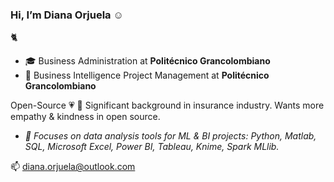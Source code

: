 ### Hi, I’m Diana Orjuela ☺️
:cat2:

- 🎓 Business Administration at **Politécnico Grancolombiano**
- :gem: Business Intelligence Project Management at **Politécnico Grancolombiano**

Open-Source :heartpulse: 
💼 Significant background in insurance industry. 
Wants more empathy & kindness in open source. 
- *:dart: Focuses on data analysis tools for ML & BI projects: Python, Matlab, SQL, Microsoft Excel, Power BI, Tableau, Knime, Spark MLlib.*

📫 diana.orjuela@outlook.com
<!--
**DIANA-7/DIANA-7** is a ✨ _special_ ✨ repository because its `README.md` (this file) appears on your GitHub profile.

Here are some ideas to get you started:

- 🔭 I’m currently working on ...
- 🌱 I’m currently learning ...
- 👯 I’m looking to collaborate on ...
- 🤔 I’m looking for help with ...
- 💬 Ask me about ...
- 📫 How to reach me: ...
- 😄 Pronouns: ...
- ⚡ Fun fact: ...
-->
